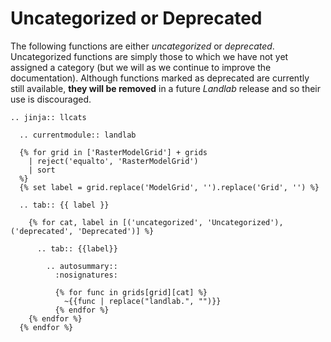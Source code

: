 # Uncategorized or Deprecated

The following functions are either *uncategorized* or *deprecated*. Uncategorized functions are simply
those to which we have not yet assigned a category (but we will as we continue to improve the
documentation).
Although functions marked as deprecated are currently still available, **they will be removed** in
a future *Landlab* release and so their use is discouraged.

```{eval-rst}
.. jinja:: llcats

  .. currentmodule:: landlab

  {% for grid in ['RasterModelGrid'] + grids
    | reject('equalto', 'RasterModelGrid')
    | sort
  %}
  {% set label = grid.replace('ModelGrid', '').replace('Grid', '') %}

  .. tab:: {{ label }}

    {% for cat, label in [('uncategorized', 'Uncategorized'), ('deprecated', 'Deprecated')] %}

      .. tab:: {{label}}

        .. autosummary::
          :nosignatures:

          {% for func in grids[grid][cat] %}
            ~{{func | replace("landlab.", "")}}
          {% endfor %}
    {% endfor %}
  {% endfor %}
```
